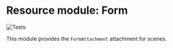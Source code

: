 # Resource module: Form
![Tests](https://github.com/lotgd/module-res-form/workflows/Tests/badge.svg)

This module provides the `FormAttachment` attachment for scenes.
